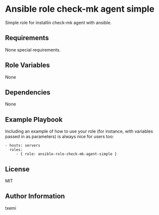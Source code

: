 Ansible role check-mk agent simple
=========

Simple role for installin check-mk agent with ansible.

Requirements
------------

None special requirements.

Role Variables
--------------

None

Dependencies
------------

None

Example Playbook
----------------

Including an example of how to use your role (for instance, with variables passed in as parameters) is always nice for users too:

    - hosts: servers
      roles:
         - { role: ansible-role-check-mk-agent-simple }

License
-------

MIT

Author Information
------------------

txemi
